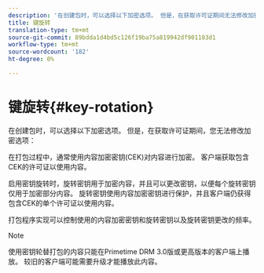 ```yaml
---
description: '在创建包时，可以选择以下加密选项。 但是，在获取许可证期间无法修改加密选项 '
title: 键旋转
translation-type: tm+mt
source-git-commit: 89bdda1d4bd5c126f19ba75a819942df901183d1
workflow-type: tm+mt
source-wordcount: '182'
ht-degree: 0%

---
```



# 键旋转{#key-rotation}

在创建包时，可以选择以下加密选项。 但是，在获取许可证期间，您无法修改加密选项：

在打包过程中，通常使用内容加密密钥(CEK)对内容进行加密。 客户端获取包含CEK的许可证以使用内容。

启用密钥旋转时，旋转密钥用于加密内容，并且可以更改密钥，以便每个旋转密钥仅用于加密部分内容。 旋转密钥使用内容加密密钥进行保护，并且客户端仍获得包含CEK的单个许可证以使用内容。

打包程序实现可以控制使用的内容加密密钥和旋转密钥以及旋转密钥更改的频率。

>[!NOTE]
>
>使用密钥轮替打包的内容只能在Primetime DRM 3.0版或更高版本的客户端上播放。 较旧的客户端可能需要升级才能播放此内容。